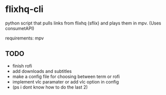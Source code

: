 # flixhq-cli
python script that pulls links from flixhq (sflix) and plays them in mpv. (Uses consumetAPI)


requirements: mpv



## TODO
* finish rofi
* add downloads and subtitles
* make a config file for choosing between term or rofi
* implement vlc paramater or add vlc option in config
* (ps i dont know how to do the last 2) 
